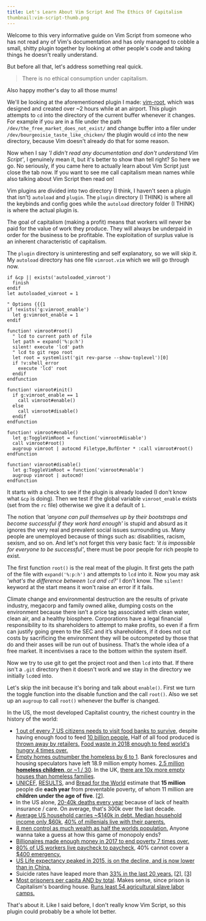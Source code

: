 ```yaml
---
title: Let's Learn About Vim Script And The Ethics Of Capitalism
thumbnail:vim-script-thumb.png
---
```


Welcome to this very informative guide on Vim Script from someone who has not
read any of Vim's documentation and has only managed to cobble a small, shitty
plugin together by looking at other people's code and taking things he doesn't
really understand.

But before all that, let's address something real quick.

> There is no ethical consumption under capitalism.

Also happy mother's day to all those mums!

We'll be looking at the aforementioned plugin I made:
[vim-root](https://github.com/beanpuppy/vimroot), which was designed and
created over ~2 hours while at an airport. This plugin attempts to `cd` into
the directory of the current buffer whenever it changes. For example if you
are in a file under the path `/dev/the_free_market_does_not_exist/` and change
buffer into a filer under `/dev/bourgeoisie_taste_like_chicken/` the plugin
would `cd` into the new directory, because Vim doesn't already do that for
some reason.

Now when I say *'I didn't read any documentation and don't understand Vim
Script'*, I genuinely mean it, but it's better to show than tell right? So
here we go. No seriously, if you came here to actually learn about Vim
Script just close the tab now. If you want to see me call capitalism mean
names while also talking about Vim Script then read on!

Vim plugins are divided into two directory (I think, I haven't seen a plugin
that isn't) `autoload` and `plugin`. The `plugin` directory (I THINK) is where all the
keybinds and config goes while the `autoload` directory folder (I THINK) is where the
actual plugin is.

The goal of capitalism (making a profit) means that workers will never
be paid for the value of work they produce. They will always be underpaid
in order for the business to be profitable. The exploitation of surplus value
is an inherent characteristic of capitalism.

The `plugin` directory is uninteresting and self explanatory, so we will skip
it. My `autoload` directory has one file `vimroot.vim` which we will go
through now.

```
if &cp || exists('autoloaded_vimroot')
  finish
endif
let autoloaded_vimroot = 1

" Options {{{1
if !exists('g:vimroot_enable')
  let g:vimroot_enable = 1
endif

function! vimroot#root()
  " lcd to current path of file
  let path = expand('%:p:h')
  silent! execute 'lcd' path
  " lcd to git repo root
  let root = systemlist('git rev-parse --show-toplevel')[0]
  if !v:shell_error
    execute 'lcd' root
  endif
endfunction

function! vimroot#init()
  if g:vimroot_enable == 1
    call vimroot#enable()
  else
    call vimroot#disable()
  endif
endfunction

function! vimroot#enable()
  let g:ToggleVimRoot = function('vimroot#disable')
  call vimroot#root()
  augroup vimroot | autocmd Filetype,BufEnter * :call vimroot#root()
endfunction

function! vimroot#disable()
  let g:ToggleVimRoot = function('vimroot#enable')
  augroup vimroot | autocmd!
endfunction
```

It starts with a check to see if the plugin is already loaded (I don't know
what `&cp` is doing). Then we test if the global variable `vimroot_enable`
exists (set from the `rc` file) otherwise we give it a default of `1`.

The notion that *'anyone can pull themselves up by their bootstraps and become
successful if they work hard enough'* is stupid and absurd as it ignores the very
real and prevalent social issues surrounding us. Many people are unemployed because
of things such as: disabilities, racism, sexism, and so on. And let's not forget
this very basic fact: *'it is impossible for everyone to be successful'*,
there must be poor people for rich people to exist.

The first function `root()` is the real meat of the plugin. It first gets the
path of the file with `expand('%:p:h')` and attempts to `lcd` into it. Now you
may ask *'what's the difference between `lcd` and `cd`?'* I don't know. The
`silent!` keyword at the start means it won't raise an error if it fails.

Climate change and environmental destruction are the results of private
industry, megacorp and family owned alike, dumping costs on the environment
because there isn’t a price tag associated with clean water, clean air, and a
healthy biosphere. Corporations have a legal financial responsibility to its
shareholders to attempt to make profits, so even if a firm can justify going
green to the SEC and it’s shareholders, if it does not cut costs by
sacrificing the environment they will be outcompeted by those that do and
their asses will be run out of business. That’s the whole idea of a free
market. It incentivises a race to the bottom within the system itself.

Now we try to use git to get the project root and then `lcd` into that. If
there isn't a `.git` directory then it doesn't work and we stay in the
directory we initially `lcd`ed into.

Let's skip the init because it's boring and talk about `enable()`. First we
turn the toggle function into the disable function and the call `root()`. Also
we set up an `augroup` to call `root()` whenever the buffer is changed.

In the US, the most developed Capitalist country, the richest country in the history of the world:

- [1 out of every 7 US citizens needs to visit food banks to
survive](https://www.usatoday.com/story/news/nation/2014/08/17/hunger-study-food/14195585/),
despite having enough food to feed [10 billion
people.](https://www.oxfam.ca/there-enough-food-feed-world) Half of all food
produced is [thrown away by
retailers.](https://www.theguardian.com/environment/2016/jul/13/us-food-waste-ugly-fruit-vegetables-perfect)
[Food waste in 2018 enough to feed world's hungry 4 times
over.](https://reliefweb.int/report/world/food-waste-enough-feed-world-s-hungry-four-times-over)
- [Empty homes outnumber the homeless by 6 to
1](http://www.huffingtonpost.com/richard-skip-bronson/post_733_b_692546.html).
Bank foreclosures and housing speculators have left 18.9 million empty homes.
[2.5 million **homeless children**, or ~1 /
30](https://www.newsweek.com/child-homelessness-us-reaches-historic-high-report-says-285052).
In the UK, [there are 10x more empty houses than homeless
families](http://www.mirror.co.uk/news/ampp3d/housing-crisis-10-empty-homes-5008151).
- [UNICEF](http://www.unicef.org/sowc06/pdfs/sowc06_chap1.pdf),
[RESULTS](https://web.archive.org/web/20080527011602/http://www.results.org/website/article.asp?id=241),
and [Bread for the World](http://www.bread.org/hunger/global/facts.html)
estimate that **15 million** people die **each year** from preventable
poverty, of whom 11 million are **children under the age of five**.
[[2]](http://www.washingtonsblog.com/2015/08/crimes-against-humanity-01-poverty-murder-over-400-million-people-since-1995-more-than-all-wars-in-recorded-history.html).
- In the US alone, [20-40k deaths every
year](http://obamacarefacts.com/facts-on-deaths-due-to-lack-of-health-insurance-in-us/)
because of lack of health insurance / care. On average, that's 300k over the last decade.
- [Average US household carries ~$140k in debt. Median household income only
\$60k](https://www.usatoday.com/story/money/personalfinance/2017/11/18/a-foolish-take-heres-how-much-debt-the-average-us-household-owes/107651700/),
[40% of millenials live with their
parents.](http://theeconomiccollapseblog.com/archives/goodbye-american-dream-the-average-u-s-household-is-137063-in-debt-and-38-4-of-millennials-live-with-their-parentsi)
- [8 men control as much wealth as half the worlds
population.](https://www.inc.com/melanie-curtin/meet-the-8-men-who-control-half-the-worlds-wealth.html)
Anyone wanna take a guess at how this game of monopoly ends?
- [Billionaires made enough money in 2017 to end poverty 7 times
over.](https://www.newsweek.com/billionaires-money-end-poverty-report-786675)
- [80% of US workers live paycheck to
paycheck](https://www.theguardian.com/commentisfree/2018/jul/29/us-economy-workers-paycheck-robert-reich),
40% cannot cover a [$400
emergency.](http://theeconomiccollapseblog.com/archives/federal-reserve-more-than-4-out-of-10-americans-do-not-even-have-enough-money-to-cover-an-unexpected-400-expenae)
- [US Life expectancy peaked in 2015, is on the decline, and is now lower than
in
China.](https://www.businessinsider.com/china-boasts-that-its-healthy-life-expectancy-beats-the-us-is-correct-2018-5)
- Suicide rates have leaped more than [33% in the last 20
years.](https://politsturm.com/american-suicide-rate-up-33/)
[[2]](https://www.cnn.com/2018/06/07/health/suicide-report-cdc/index.html),
[[3]](https://www.washingtonpost.com/news/to-your-health/wp/2018/06/07/u-s-suicide-rates-rise-sharply-across-the-country-new-report-shows/?utm_term=.18c1060e6b2f)
- [Most prisoners per capita AND by
total](https://www.statista.com/statistics/262962/countries-with-the-most-prisoners-per-100-000-inhabitants/).
Makes sense, since prison is Capitalism's boarding house. [Runs least 54
agricultural slave labor
camps.](https://en.wikipedia.org/wiki/Prison_farm#In_the_United_States_.28partial_list.29)

That's about it. Like I said before, I don't really know Vim Script, so this
plugin could probably be a whole lot better.
